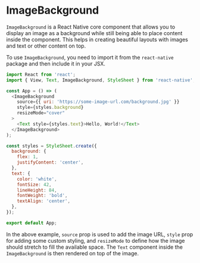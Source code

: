 # ImageBackground

`ImageBackground` is a React Native core component that allows you to display an image as a background while still being able to place content inside the component. This helps in creating beautiful layouts with images and text or other content on top.

To use `ImageBackground`, you need to import it from the `react-native` package and then include it in your JSX.

```javascript
import React from 'react';
import { View, Text, ImageBackground, StyleSheet } from 'react-native';

const App = () => (
  <ImageBackground
    source={{ uri: 'https://some-image-url.com/background.jpg' }}
    style={styles.background}
    resizeMode="cover"
  >
    <Text style={styles.text}>Hello, World!</Text>
  </ImageBackground>
);

const styles = StyleSheet.create({
  background: {
    flex: 1,
    justifyContent: 'center',
  },
  text: {
    color: 'white',
    fontSize: 42,
    lineHeight: 84,
    fontWeight: 'bold',
    textAlign: 'center',
  },
});

export default App;
```

In the above example, `source` prop is used to add the image URL, `style` prop for adding some custom styling, and `resizeMode` to define how the image should stretch to fill the available space. The `Text` component inside the `ImageBackground` is then rendered on top of the image.